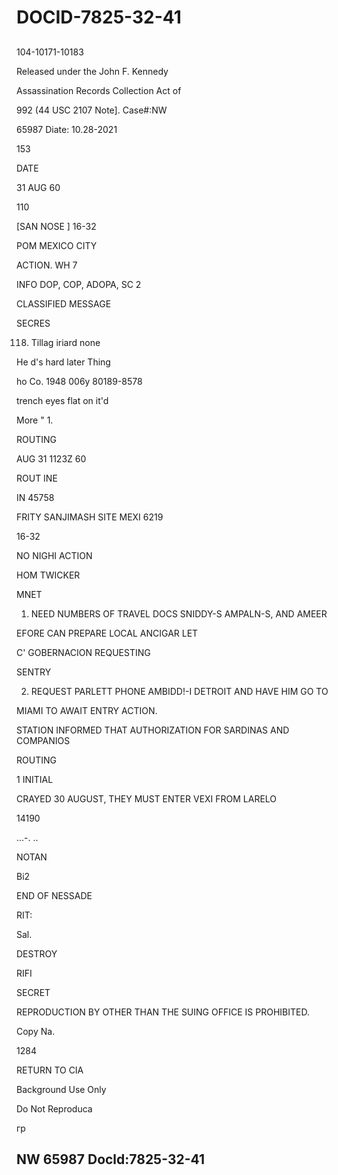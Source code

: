 # DOCID-7825-32-41

##
104-10171-10183

Released under the John F. Kennedy

Assassination Records Collection Act of

992 (44 USC 2107 Note]. Case#:NW

65987 Diate: 10.28-2021

153

DATE

31 AUG 60

110

[SAN NOSE ] 16-32

POM MEXICO CITY

ACTION. WH 7

INFO DOP, COP, ADOPA, SC 2

CLASSIFIED MESSAGE

SECRES

118. Tillag iriard none

He d's hard later Thing

ho Co. 1948 006y 80189-8578

trench eyes flat on it'd

More " 1.

ROUTING

AUG 31 1123Z 60

ROUT INE

IN 45758

FRITY SANJIMASH SITE MEXI 6219

16-32

NO NIGHI ACTION

HOM TWICKER

MNET

1. NEED NUMBERS OF TRAVEL DOCS SNIDDY-S AMPALN-S, AND AMEER

EFORE CAN PREPARE LOCAL ANCIGAR LET

C' GOBERNACION REQUESTING

SENTRY

2. REQUEST PARLETT PHONE AMBIDD!-I DETROIT AND HAVE HIM GO TO

MIAMI TO AWAIT ENTRY ACTION.

STATION INFORMED THAT AUTHORIZATION FOR SARDINAS AND COMPANIOS

ROUTING

1 INITIAL

CRAYED 30 AUGUST, THEY MUST ENTER VEXI FROM LARELO

14190

...-. ..

NOTAN

Bі2

END OF NESSADE

RIT:

Sal.

DESTROY

RIFI

SECRET

REPRODUCTION BY OTHER THAN THE SUING OFFICE IS PROHIBITED.

Copy Na.

1284

RETURN TO CIA

Background Use Only

Do Not Reproduca

гр

NW 65987 Docld:7825-32-41
---

